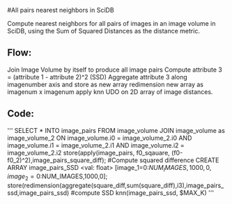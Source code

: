 #All pairs nearest neighbors in SciDB

Compute nearest neighbors for all pairs of images in an image volume in SciDB, using the Sum of Squared Distances as the distance metric.

## Flow:
Join Image Volume by itself to produce all image pairs
Compute attribute 3 = (attribute 1 - attribute 2)^2 (SSD)
Aggregate attribute 3 along imagenumber axis and store as new array
redimension new array as imagenum x imagenum
apply knn UDO on 2D array of image distances.

## Code:
'''
SELECT * INTO image_pairs FROM image_volume JOIN image_volume as image_volume_2 ON image_volume.i0 = image_volume_2.i0 AND image_volume.i1 = image_volume_2.i1 AND image_volume.i2 = image_volume_2.i2
store(apply(image_pairs, f0_sqauare, (f0-f0_2)^2),image_pairs_square_diff); #Compute squared difference
CREATE ARRAY image_pairs_SSD <val: float> [image_1=0:$NUM_IMAGES,1000,0, image_2=0:$NUM_IMAGES,1000,0];
store(redimension(aggregate(square_diff,sum(square_diff),i3),image_pairs_ssd,image_pairs_ssd) #compute SSD
knn(image_pairs_ssd, $MAX_K)
'''





